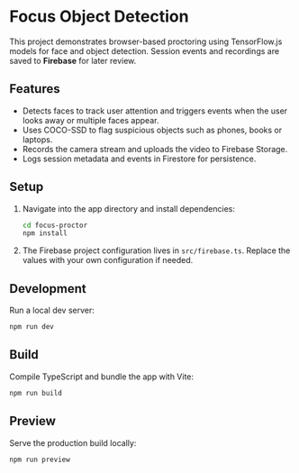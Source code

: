 # Focus Object Detection

This project demonstrates browser-based proctoring using TensorFlow.js models for face and object detection. Session events and recordings are saved to **Firebase** for later review.

## Features
- Detects faces to track user attention and triggers events when the user looks away or multiple faces appear.
- Uses COCO-SSD to flag suspicious objects such as phones, books or laptops.
- Records the camera stream and uploads the video to Firebase Storage.
- Logs session metadata and events in Firestore for persistence.

## Setup
1. Navigate into the app directory and install dependencies:
   ```bash
   cd focus-proctor
   npm install
   ```
2. The Firebase project configuration lives in `src/firebase.ts`. Replace the values with your own configuration if needed.

## Development
Run a local dev server:
```bash
npm run dev
```

## Build
Compile TypeScript and bundle the app with Vite:
```bash
npm run build
```

## Preview
Serve the production build locally:
```bash
npm run preview
```
